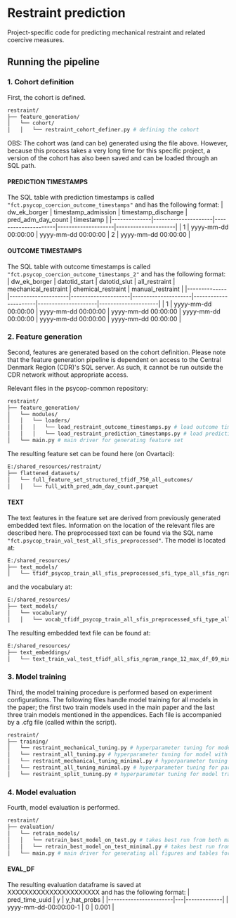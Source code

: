 # Restraint prediction
Project-specific code for predicting mechanical restraint and related coercive measures. 

## Running the pipeline

### 1. Cohort definition
First, the cohort is defined. 
```bash
restraint/  
├── feature_generation/ 
│   └── cohort/
│   │   └── restraint_cohort_definer.py # defining the cohort
```

OBS: The cohort was (and can be) generated using the file above. However, because this process takes a very long time for this specific project, a version of the cohort has also been saved and can be loaded through an SQL path. <br />


#### PREDICTION TIMESTAMPS
The SQL table with prediction timestamps is called `"fct.psycop_coercion_outcome_timestamps"` and has the following format:
| dw_ek_borger | timestamp_admission | timestamp_discharge | pred_adm_day_count | timestamp           |
|--------------|---------------------|---------------------|--------------------|---------------------|
| 1            | yyyy-mm-dd 00:00:00 | yyyy-mm-dd 00:00:00 | 2                  | yyyy-mm-dd 00:00:00 |


#### OUTCOME TIMESTAMPS
The SQL table with outcome timestamps is called `"fct.psycop_coercion_outcome_timestamps_2"` and has the following format:
| dw_ek_borger | datotid_start       | datotid_slut        | all_restraint       | mechanical_restraint | chemical_restraint  | manual_restraint    |
|--------------|---------------------|---------------------|---------------------|----------------------|---------------------|---------------------|
| 1            | yyyy-mm-dd 00:00:00 | yyyy-mm-dd 00:00:00 | yyyy-mm-dd 00:00:00 | yyyy-mm-dd 00:00:00  | yyyy-mm-dd 00:00:00 | yyyy-mm-dd 00:00:00 |


### 2. Feature generation
Second, features are generated based on the cohort definition. Please note that the feature generation pipeline is dependent on access to the Central Denmark Region (CDR)'s SQL server. As such, it cannot be run outside the CDR network without appropriate access.

Relevant files in the psycop-common repository: 
```bash
restraint/  
├── feature_generation/ 
│   └── modules/
│   │   └── loaders/
│   │   │   └── load_restraint_outcome_timestamps.py # load outcome timestamps (without generating features)
│   │   │   └── load_restraint_prediction_timestamps.py # load prediction timestamps (without generating features)
│   └── main.py # main driver for generating feature set
```

The resulting feature set can be found here (on Ovartaci): 
```bash
E:/shared_resources/restraint/  
├── flattened_datasets/ 
│   └── full_feature_set_structured_tfidf_750_all_outcomes/
│   │   └── full_with_pred_adm_day_count.parquet
```

#### TEXT
The text features in the feature set are derived from previously generated embedded text files. Information on the location of the relevant files are described here. 
The preprocessed text can be found via the SQL name `"fct.psycop_train_val_test_all_sfis_preprocessed"`. The model is located at:
```bash
E:/shared_resources/
├── text_models/ 
│   └── tfidf_psycop_train_all_sfis_preprocessed_sfi_type_all_sfis_ngram_range_12_max_df_09_min_df_2_max_features_750.pkl
```
and the vocabulary at:
```bash
E:/shared_resources/
├── text_models/ 
│   └── vocabulary/
│   │   └── vocab_tfidf_psycop_train_all_sfis_preprocessed_sfi_type_all_sfis_ngram_range_12_max_df_09_min_df_2_max_features_750.parquet
```

The resulting embedded text file can be found at:
```bash
E:/shared_resources/
├── text_embeddings/ 
│   └── text_train_val_test_tfidf_all_sfis_ngram_range_12_max_df_09_min_df_2_max_features_750.parquet
```


### 3. Model training
Third, the model training procedure is performed based on experiment configurations. The following files handle model training for all models in the paper; the first two train models used in the main paper and the last three train models mentioned in the appendices. Each file is accompanied by a .cfg file (called within the script). 

```bash
restraint/ 
├── training/
│   └── restraint_mechanical_tuning.py # hyperparameter tuning for model with mechanical restraint as outcome - MAIN PAPER (experiment_name="restraint_mechanical_tuning_v2")
│   └── restraint_all_tuning.py # hyperparameter tuning for model with any restraint as outcome - MAIN PAPER (experiment_name="restraint_all_tuning_v2")
│   └── restraint_mechanical_tuning_minimal.py # hyperparameter tuning for parsimonious model (i.e., minimal feature set) - APPENDIX (experiment_name="restraint_mechanical_tuning_minimal_v2")
│   └── restraint_all_tuning_minimal.py # hyperparameter tuning for parsimonious model (i.e., minimal feature set) - APPENDIX (experiment_name="restraint_all_tuning_minimal_v2")
│   └── restraint_split_tuning.py # hyperparameter tuning for model trained on any restraint, validated on mechanical restraint in oof - APPENDIX (experiment_name="restraint_split_tuning_v2")
```


### 4. Model evaluation
Fourth, model evaluation is performed.
```bash
restraint/
├── evaluation/
│   └── retrain_models/
│   │   └── retrain_best_model_on_test.py # takes best run from both main models and trains model on train+val and evaluates on test set
│   │   └── retrain_best_model_on_test_minimal.py # takes best run from both parsimonious models and trains model on train+val and evaluates on test set
│   └── main.py # main driver for generating all figures and tables for the paper and appendix
```

#### EVAL_DF
The resulting evaluation dataframe is saved at XXXXXXXXXXXXXXXXXXXXXX and has the following format:
| pred_time_uuid        | y | y_hat_probs |
|-----------------------|---|-------------|
| yyyy-mm-dd-00:00:00-1 | 0 | 0.001       |

